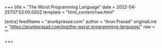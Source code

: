 
+++
title = "The Worst Programming Language"
date = 2022-04-25T07:53:00.000Z
template = "html_content/raw.html"

[extra]
feedName = "arunkprasad.com"
author = "Arun Prasad"
originalLink = "https://arunkprasad.com/log/the-worst-programming-language/"
raw = ""

+++


